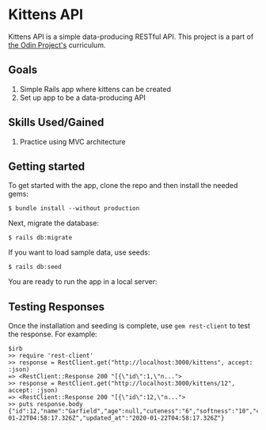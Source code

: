 # Kittens API

Kittens API is a simple data-producing RESTful API. This project is a part of [the Odin Project's](https://www.theodinproject.com/courses/ruby-on-rails/lessons/apis) curriculum.

## Goals
1. Simple Rails app where kittens can be created
2. Set up app to be a data-producing API

## Skills Used/Gained
1. Practice using MVC architecture

## Getting started

To get started with the app, clone the repo and then install the needed gems:

`$ bundle install --without production`

Next, migrate the database:

`$ rails db:migrate`

If you want to load sample data, use seeds:

`$ rails db:seed`

You are ready to run the app in a local server:

## Testing Responses

Once the installation and seeding is complete, use `gem rest-client` to test the response. For example: 

```$ rails server
$irb
>> require 'rest-client'
>> response = RestClient.get("http://localhost:3000/kittens", accept: :json)
=> <RestClient::Response 200 "[{\"id\":1,\"n...">
>> response = RestClient.get("http://localhost:3000/kittens/12", accept: :json)
=> <RestClient::Response 200 "[{\"id\":12,\"n...">
>> puts response.body
{"id":12,"name":"Garfield","age":null,"cuteness":"6","softness":"10","created_at":"2020-01-22T04:58:17.326Z","updated_at":"2020-01-22T04:58:17.326Z"}
```

